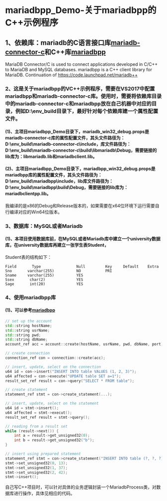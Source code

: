 # mariadbpp_Demo-关于mariadbpp的C++示例程序
## 1、依赖库：mariadb的C语言接口库[mariadb-connector-c](https://github.com/MariaDB/mariadb-connector-c)和C++库[mariadbpp](https://github.com/viaduck/mariadbpp)
MariaDB Connector/C is used to connect applications developed in C/C++ to MariaDB and MySQL databases.
mariadbpp is a C++ client library for MariaDB. Continuation of https://code.launchpad.net/mariadb++

### 2、这是关于mariadbpp的VC++示例程序，需要在VS2017中配置mariadbpp和mariadb-connector-c库。使用时，需要将依赖库目录中的mariadb-connector-c和mariadbpp放在自己机器中对应的目录，例如D:\env_build目录下，最好针对每个依赖库建一个属性配置文件。
#### (1)、主项目mariadbpp_Demo目录下，mariadb_win32_debug.props是mariadb-connector-c库的属性配置文件，其头文件路径为：D:\env_build\mariadb-connector-c\include，库文件路径为：D:\env_build\mariadb-connector-c\build\libmariadb\Debug，需要链接的lib库为：libmariadb.lib和mariadbclient.lib。
#### (2)、主项目mariadbpp_Demo目录下，mariadbpp_win32_debug.props是mariadbpp库的属性配置文件，其头文件路径为：D:\env_build\mariadbpp\include，lib库文件路径为：D:\env_build\mariadbpp\build\Debug，需要链接的lib库为：mariadbclientpp.lib。
我编译的是x86的Debug和Release版本的，如果需要在x64位环境下运行需要自行编译对应的Win64位版本。
### 3、数据库：MySQL或者Mariadb
#### (1)、本项目使用数据库前，在MySQL或者Mariadb库中建立一个university数据库，在university数据库再建立一张学生表Student，
Student表的结构如下：
```
Field       Type                Null         Key     Default    Extra
Sno	      varchar(255)	        NO	         PRI		
Sname	  varchar(255)	        YES			
Ssex	   char(2)	            YES			
Sage	   int(20)	            YES			
```
### 4、使用mariadbpp库
#### (1)、可以参考[mariadbpp](https://github.com/viaduck/mariadbpp)
```c++
// set up the account
std::string hostName;
std::string usrName;
std::string pwd;
std::string dbName;
account_ref acc = account::create(hostName, usrName, pwd, dbName, port);

// create connection
connection_ref con = connection::create(acc);

// insert, update, select on the connection
u64 id = con->insert("INSERT INTO table VALUES (1, 2, 3)");
u64 affected = con->execute("UPDATE table SET a=1");
result_set_ref result = con->query("SELECT * FROM table");

// create statement
statement_ref stmt = con->create_statement(...);

// insert, update, select on the statement
u64 id = stmt->insert();
u64 affected = stmt->execut();
result_set_ref result = stmt->query();

// reading from a result set
while (result->next()) {
    int a = result->get_unsigned32(0);
    int b = result->get_unsigned32("b");
}

// insert using prepared statement
statement_ref stmt = con->create_statement("INSERT INTO table (?, ?, ?)");
stmt->set_unsigned32(0, 13);
stmt->set_unsigned32(1, 37);
stmt->set_unsigned32(2, 42);
stmt->insert();

```
自己写C++项目时，可以针对具体的业务逻辑封装一个MariadbProcess类，对数据库进行操作，具体见相应的代码。



